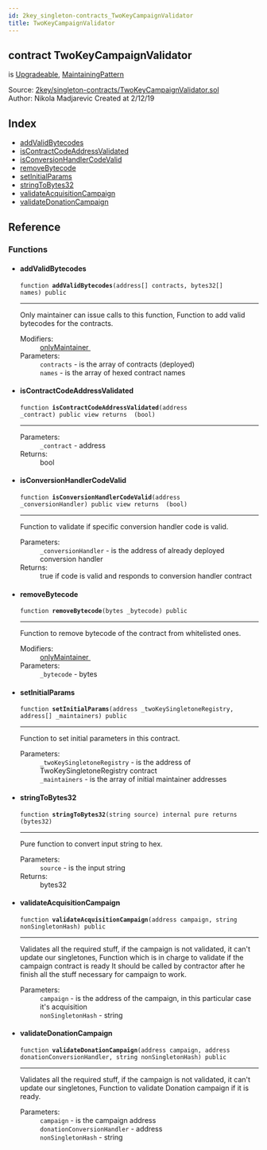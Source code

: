 ```yaml
---
id: 2key_singleton-contracts_TwoKeyCampaignValidator
title: TwoKeyCampaignValidator
---
```


<div class="contract-doc"><div class="contract"><h2 class="contract-header"><span class="contract-kind">contract</span> TwoKeyCampaignValidator</h2><p class="base-contracts"><span>is</span> <a href="2key_Upgradeable.html">Upgradeable</a><span>, </span><a href="2key_MaintainingPattern.html">MaintainingPattern</a></p><div class="source">Source: <a href="git+https://github.com/2keynet/web3-alpha/blob/v0.0.3/contracts/2key/singleton-contracts/TwoKeyCampaignValidator.sol" target="_blank">2key/singleton-contracts/TwoKeyCampaignValidator.sol</a></div><div class="author">Author: Nikola Madjarevic Created at 2/12/19</div></div><div class="index"><h2>Index</h2><ul><li><a href="2key_singleton-contracts_TwoKeyCampaignValidator.html#addValidBytecodes">addValidBytecodes</a></li><li><a href="2key_singleton-contracts_TwoKeyCampaignValidator.html#isContractCodeAddressValidated">isContractCodeAddressValidated</a></li><li><a href="2key_singleton-contracts_TwoKeyCampaignValidator.html#isConversionHandlerCodeValid">isConversionHandlerCodeValid</a></li><li><a href="2key_singleton-contracts_TwoKeyCampaignValidator.html#removeBytecode">removeBytecode</a></li><li><a href="2key_singleton-contracts_TwoKeyCampaignValidator.html#setInitialParams">setInitialParams</a></li><li><a href="2key_singleton-contracts_TwoKeyCampaignValidator.html#stringToBytes32">stringToBytes32</a></li><li><a href="2key_singleton-contracts_TwoKeyCampaignValidator.html#validateAcquisitionCampaign">validateAcquisitionCampaign</a></li><li><a href="2key_singleton-contracts_TwoKeyCampaignValidator.html#validateDonationCampaign">validateDonationCampaign</a></li></ul></div><div class="reference"><h2>Reference</h2><div class="functions"><h3>Functions</h3><ul><li><div class="item function"><span id="addValidBytecodes" class="anchor-marker"></span><h4 class="name">addValidBytecodes</h4><div class="body"><code class="signature">function <strong>addValidBytecodes</strong><span>(address[] contracts, bytes32[] names) </span><span>public </span></code><hr/><div class="description"><p>Only maintainer can issue calls to this function, Function to add valid bytecodes for the contracts.</p></div><dl><dt><span class="label-modifiers">Modifiers:</span></dt><dd><a href="2key_MaintainingPattern.html#onlyMaintainer">onlyMaintainer </a></dd><dt><span class="label-parameters">Parameters:</span></dt><dd><div><code>contracts</code> - is the array of contracts (deployed)</div><div><code>names</code> - is the array of hexed contract names</div></dd></dl></div></div></li><li><div class="item function"><span id="isContractCodeAddressValidated" class="anchor-marker"></span><h4 class="name">isContractCodeAddressValidated</h4><div class="body"><code class="signature">function <strong>isContractCodeAddressValidated</strong><span>(address _contract) </span><span>public </span><span>view </span><span>returns  (bool) </span></code><hr/><dl><dt><span class="label-parameters">Parameters:</span></dt><dd><div><code>_contract</code> - address</div></dd><dt><span class="label-return">Returns:</span></dt><dd>bool</dd></dl></div></div></li><li><div class="item function"><span id="isConversionHandlerCodeValid" class="anchor-marker"></span><h4 class="name">isConversionHandlerCodeValid</h4><div class="body"><code class="signature">function <strong>isConversionHandlerCodeValid</strong><span>(address _conversionHandler) </span><span>public </span><span>view </span><span>returns  (bool) </span></code><hr/><div class="description"><p>Function to validate if specific conversion handler code is valid.</p></div><dl><dt><span class="label-parameters">Parameters:</span></dt><dd><div><code>_conversionHandler</code> - is the address of already deployed conversion handler</div></dd><dt><span class="label-return">Returns:</span></dt><dd>true if code is valid and responds to conversion handler contract</dd></dl></div></div></li><li><div class="item function"><span id="removeBytecode" class="anchor-marker"></span><h4 class="name">removeBytecode</h4><div class="body"><code class="signature">function <strong>removeBytecode</strong><span>(bytes _bytecode) </span><span>public </span></code><hr/><div class="description"><p>Function to remove bytecode of the contract from whitelisted ones.</p></div><dl><dt><span class="label-modifiers">Modifiers:</span></dt><dd><a href="2key_MaintainingPattern.html#onlyMaintainer">onlyMaintainer </a></dd><dt><span class="label-parameters">Parameters:</span></dt><dd><div><code>_bytecode</code> - bytes</div></dd></dl></div></div></li><li><div class="item function"><span id="setInitialParams" class="anchor-marker"></span><h4 class="name">setInitialParams</h4><div class="body"><code class="signature">function <strong>setInitialParams</strong><span>(address _twoKeySingletoneRegistry, address[] _maintainers) </span><span>public </span></code><hr/><div class="description"><p>Function to set initial parameters in this contract.</p></div><dl><dt><span class="label-parameters">Parameters:</span></dt><dd><div><code>_twoKeySingletoneRegistry</code> - is the address of TwoKeySingletoneRegistry contract</div><div><code>_maintainers</code> - is the array of initial maintainer addresses</div></dd></dl></div></div></li><li><div class="item function"><span id="stringToBytes32" class="anchor-marker"></span><h4 class="name">stringToBytes32</h4><div class="body"><code class="signature">function <strong>stringToBytes32</strong><span>(string source) </span><span>internal </span><span>pure </span><span>returns  (bytes32) </span></code><hr/><div class="description"><p>Pure function to convert input string to hex.</p></div><dl><dt><span class="label-parameters">Parameters:</span></dt><dd><div><code>source</code> - is the input string</div></dd><dt><span class="label-return">Returns:</span></dt><dd>bytes32</dd></dl></div></div></li><li><div class="item function"><span id="validateAcquisitionCampaign" class="anchor-marker"></span><h4 class="name">validateAcquisitionCampaign</h4><div class="body"><code class="signature">function <strong>validateAcquisitionCampaign</strong><span>(address campaign, string nonSingletonHash) </span><span>public </span></code><hr/><div class="description"><p>Validates all the required stuff, if the campaign is not validated, it can&#x27;t update our singletones, Function which is in charge to validate if the campaign contract is ready It should be called by contractor after he finish all the stuff necessary for campaign to work.</p></div><dl><dt><span class="label-parameters">Parameters:</span></dt><dd><div><code>campaign</code> - is the address of the campaign, in this particular case it&#x27;s acquisition</div><div><code>nonSingletonHash</code> - string</div></dd></dl></div></div></li><li><div class="item function"><span id="validateDonationCampaign" class="anchor-marker"></span><h4 class="name">validateDonationCampaign</h4><div class="body"><code class="signature">function <strong>validateDonationCampaign</strong><span>(address campaign, address donationConversionHandler, string nonSingletonHash) </span><span>public </span></code><hr/><div class="description"><p>Validates all the required stuff, if the campaign is not validated, it can&#x27;t update our singletones, Function to validate Donation campaign if it is ready.</p></div><dl><dt><span class="label-parameters">Parameters:</span></dt><dd><div><code>campaign</code> - is the campaign address</div><div><code>donationConversionHandler</code> - address</div><div><code>nonSingletonHash</code> - string</div></dd></dl></div></div></li></ul></div></div></div>
